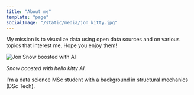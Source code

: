 ```yaml
---
title: "About me"
template: "page"
socialImage: "/static/media/jon_kitty.jpg"
---
```


My mission is to visualize data using open data sources and on various topics that interest me. Hope you enjoy them!

![Jon Snow boosted with AI](/jon_kitty.jpg)

*Snow boosted with hello kitty AI.*

I'm a data science MSc student with a background in structural mechanics (DSc Tech).
